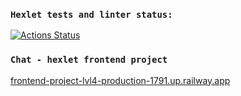 ### `Hexlet tests and linter status:`

[![Actions Status](https://github.com/agapovk/frontend-project-lvl4/workflows/hexlet-check/badge.svg)](https://github.com/agapovk/frontend-project-lvl4/actions)

### `Chat - hexlet frontend project`

[frontend-project-lvl4-production-1791.up.railway.app](http://frontend-project-lvl4-production-1791.up.railway.app)
